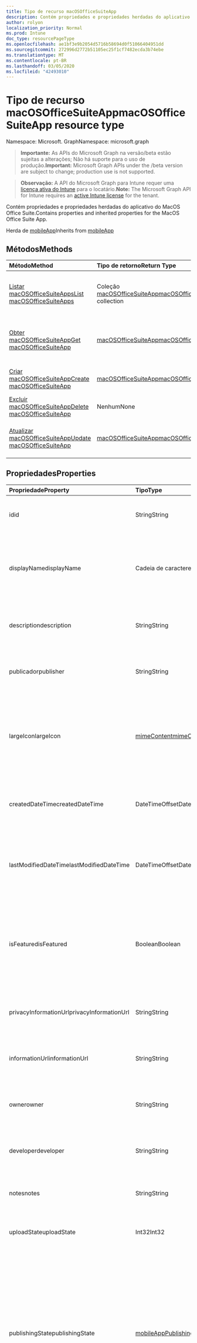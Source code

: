 ```yaml
---
title: Tipo de recurso macOSOfficeSuiteApp
description: Contém propriedades e propriedades herdadas do aplicativo do MacOS Office Suite.
author: rolyon
localization_priority: Normal
ms.prod: Intune
doc_type: resourcePageType
ms.openlocfilehash: ae1bf3e9b2054d5716b58694d0f51066404951dd
ms.sourcegitcommit: 272996d2772b51105ec25f1cf7482ecda3b74ebe
ms.translationtype: MT
ms.contentlocale: pt-BR
ms.lasthandoff: 03/05/2020
ms.locfileid: "42493010"
---
```

# <a name="macosofficesuiteapp-resource-type"></a><span data-ttu-id="c07b7-103">Tipo de recurso macOSOfficeSuiteApp</span><span class="sxs-lookup"><span data-stu-id="c07b7-103">macOSOfficeSuiteApp resource type</span></span>

<span data-ttu-id="c07b7-104">Namespace: Microsoft. Graph</span><span class="sxs-lookup"><span data-stu-id="c07b7-104">Namespace: microsoft.graph</span></span>

> <span data-ttu-id="c07b7-105">**Importante:** As APIs do Microsoft Graph na versão/beta estão sujeitas a alterações; Não há suporte para o uso de produção.</span><span class="sxs-lookup"><span data-stu-id="c07b7-105">**Important:** Microsoft Graph APIs under the /beta version are subject to change; production use is not supported.</span></span>

> <span data-ttu-id="c07b7-106">**Observação:** A API do Microsoft Graph para Intune requer uma [licença ativa do Intune](https://go.microsoft.com/fwlink/?linkid=839381) para o locatário.</span><span class="sxs-lookup"><span data-stu-id="c07b7-106">**Note:** The Microsoft Graph API for Intune requires an [active Intune license](https://go.microsoft.com/fwlink/?linkid=839381) for the tenant.</span></span>

<span data-ttu-id="c07b7-107">Contém propriedades e propriedades herdadas do aplicativo do MacOS Office Suite.</span><span class="sxs-lookup"><span data-stu-id="c07b7-107">Contains properties and inherited properties for the MacOS Office Suite App.</span></span>


<span data-ttu-id="c07b7-108">Herda de [mobileApp](../resources/intune-shared-mobileapp.md)</span><span class="sxs-lookup"><span data-stu-id="c07b7-108">Inherits from [mobileApp](../resources/intune-shared-mobileapp.md)</span></span>

## <a name="methods"></a><span data-ttu-id="c07b7-109">Métodos</span><span class="sxs-lookup"><span data-stu-id="c07b7-109">Methods</span></span>
|<span data-ttu-id="c07b7-110">Método</span><span class="sxs-lookup"><span data-stu-id="c07b7-110">Method</span></span>|<span data-ttu-id="c07b7-111">Tipo de retorno</span><span class="sxs-lookup"><span data-stu-id="c07b7-111">Return Type</span></span>|<span data-ttu-id="c07b7-112">Descrição</span><span class="sxs-lookup"><span data-stu-id="c07b7-112">Description</span></span>|
|:---|:---|:---|
|[<span data-ttu-id="c07b7-113">Listar macOSOfficeSuiteApps</span><span class="sxs-lookup"><span data-stu-id="c07b7-113">List macOSOfficeSuiteApps</span></span>](../api/intune-apps-macosofficesuiteapp-list.md)|<span data-ttu-id="c07b7-114">Coleção [macOSOfficeSuiteApp](../resources/intune-apps-macosofficesuiteapp.md)</span><span class="sxs-lookup"><span data-stu-id="c07b7-114">[macOSOfficeSuiteApp](../resources/intune-apps-macosofficesuiteapp.md) collection</span></span>|<span data-ttu-id="c07b7-115">Lista propriedades e relações dos objetos [macOSOfficeSuiteApp](../resources/intune-apps-macosofficesuiteapp.md).</span><span class="sxs-lookup"><span data-stu-id="c07b7-115">List properties and relationships of the [macOSOfficeSuiteApp](../resources/intune-apps-macosofficesuiteapp.md) objects.</span></span>|
|[<span data-ttu-id="c07b7-116">Obter macOSOfficeSuiteApp</span><span class="sxs-lookup"><span data-stu-id="c07b7-116">Get macOSOfficeSuiteApp</span></span>](../api/intune-apps-macosofficesuiteapp-get.md)|[<span data-ttu-id="c07b7-117">macOSOfficeSuiteApp</span><span class="sxs-lookup"><span data-stu-id="c07b7-117">macOSOfficeSuiteApp</span></span>](../resources/intune-apps-macosofficesuiteapp.md)|<span data-ttu-id="c07b7-118">Propriedades de leitura e relações do objeto [macOSOfficeSuiteApp](../resources/intune-apps-macosofficesuiteapp.md).</span><span class="sxs-lookup"><span data-stu-id="c07b7-118">Read properties and relationships of the [macOSOfficeSuiteApp](../resources/intune-apps-macosofficesuiteapp.md) object.</span></span>|
|[<span data-ttu-id="c07b7-119">Criar macOSOfficeSuiteApp</span><span class="sxs-lookup"><span data-stu-id="c07b7-119">Create macOSOfficeSuiteApp</span></span>](../api/intune-apps-macosofficesuiteapp-create.md)|[<span data-ttu-id="c07b7-120">macOSOfficeSuiteApp</span><span class="sxs-lookup"><span data-stu-id="c07b7-120">macOSOfficeSuiteApp</span></span>](../resources/intune-apps-macosofficesuiteapp.md)|<span data-ttu-id="c07b7-121">Cria um novo objeto [macOSOfficeSuiteApp](../resources/intune-apps-macosofficesuiteapp.md).</span><span class="sxs-lookup"><span data-stu-id="c07b7-121">Create a new [macOSOfficeSuiteApp](../resources/intune-apps-macosofficesuiteapp.md) object.</span></span>|
|[<span data-ttu-id="c07b7-122">Excluir macOSOfficeSuiteApp</span><span class="sxs-lookup"><span data-stu-id="c07b7-122">Delete macOSOfficeSuiteApp</span></span>](../api/intune-apps-macosofficesuiteapp-delete.md)|<span data-ttu-id="c07b7-123">Nenhum</span><span class="sxs-lookup"><span data-stu-id="c07b7-123">None</span></span>|<span data-ttu-id="c07b7-124">Exclui um [macOSOfficeSuiteApp](../resources/intune-apps-macosofficesuiteapp.md).</span><span class="sxs-lookup"><span data-stu-id="c07b7-124">Deletes a [macOSOfficeSuiteApp](../resources/intune-apps-macosofficesuiteapp.md).</span></span>|
|[<span data-ttu-id="c07b7-125">Atualizar macOSOfficeSuiteApp</span><span class="sxs-lookup"><span data-stu-id="c07b7-125">Update macOSOfficeSuiteApp</span></span>](../api/intune-apps-macosofficesuiteapp-update.md)|[<span data-ttu-id="c07b7-126">macOSOfficeSuiteApp</span><span class="sxs-lookup"><span data-stu-id="c07b7-126">macOSOfficeSuiteApp</span></span>](../resources/intune-apps-macosofficesuiteapp.md)|<span data-ttu-id="c07b7-127">Atualiza as propriedades de um objeto [ macOSOfficeSuiteApp](../resources/intune-apps-macosofficesuiteapp.md).</span><span class="sxs-lookup"><span data-stu-id="c07b7-127">Update the properties of a [macOSOfficeSuiteApp](../resources/intune-apps-macosofficesuiteapp.md) object.</span></span>|

## <a name="properties"></a><span data-ttu-id="c07b7-128">Propriedades</span><span class="sxs-lookup"><span data-stu-id="c07b7-128">Properties</span></span>
|<span data-ttu-id="c07b7-129">Propriedade</span><span class="sxs-lookup"><span data-stu-id="c07b7-129">Property</span></span>|<span data-ttu-id="c07b7-130">Tipo</span><span class="sxs-lookup"><span data-stu-id="c07b7-130">Type</span></span>|<span data-ttu-id="c07b7-131">Descrição</span><span class="sxs-lookup"><span data-stu-id="c07b7-131">Description</span></span>|
|:---|:---|:---|
|<span data-ttu-id="c07b7-132">id</span><span class="sxs-lookup"><span data-stu-id="c07b7-132">id</span></span>|<span data-ttu-id="c07b7-133">String</span><span class="sxs-lookup"><span data-stu-id="c07b7-133">String</span></span>|<span data-ttu-id="c07b7-134">Chave da entidade.</span><span class="sxs-lookup"><span data-stu-id="c07b7-134">Key of the entity.</span></span> <span data-ttu-id="c07b7-135">Herdado de [mobileApp](../resources/intune-shared-mobileapp.md)</span><span class="sxs-lookup"><span data-stu-id="c07b7-135">Inherited from [mobileApp](../resources/intune-shared-mobileapp.md)</span></span>|
|<span data-ttu-id="c07b7-136">displayName</span><span class="sxs-lookup"><span data-stu-id="c07b7-136">displayName</span></span>|<span data-ttu-id="c07b7-137">Cadeia de caracteres</span><span class="sxs-lookup"><span data-stu-id="c07b7-137">String</span></span>|<span data-ttu-id="c07b7-138">O título do aplicativo importado ou definido pelo administrador.</span><span class="sxs-lookup"><span data-stu-id="c07b7-138">The admin provided or imported title of the app.</span></span> <span data-ttu-id="c07b7-139">Herdado de [mobileApp](../resources/intune-shared-mobileapp.md)</span><span class="sxs-lookup"><span data-stu-id="c07b7-139">Inherited from [mobileApp](../resources/intune-shared-mobileapp.md)</span></span>|
|<span data-ttu-id="c07b7-140">description</span><span class="sxs-lookup"><span data-stu-id="c07b7-140">description</span></span>|<span data-ttu-id="c07b7-141">String</span><span class="sxs-lookup"><span data-stu-id="c07b7-141">String</span></span>|<span data-ttu-id="c07b7-142">A descrição do aplicativo.</span><span class="sxs-lookup"><span data-stu-id="c07b7-142">The description of the app.</span></span> <span data-ttu-id="c07b7-143">Herdado de [mobileApp](../resources/intune-shared-mobileapp.md)</span><span class="sxs-lookup"><span data-stu-id="c07b7-143">Inherited from [mobileApp](../resources/intune-shared-mobileapp.md)</span></span>|
|<span data-ttu-id="c07b7-144">publicador</span><span class="sxs-lookup"><span data-stu-id="c07b7-144">publisher</span></span>|<span data-ttu-id="c07b7-145">String</span><span class="sxs-lookup"><span data-stu-id="c07b7-145">String</span></span>|<span data-ttu-id="c07b7-146">O publicador do aplicativo.</span><span class="sxs-lookup"><span data-stu-id="c07b7-146">The publisher of the app.</span></span> <span data-ttu-id="c07b7-147">Herdado de [mobileApp](../resources/intune-shared-mobileapp.md)</span><span class="sxs-lookup"><span data-stu-id="c07b7-147">Inherited from [mobileApp](../resources/intune-shared-mobileapp.md)</span></span>|
|<span data-ttu-id="c07b7-148">largeIcon</span><span class="sxs-lookup"><span data-stu-id="c07b7-148">largeIcon</span></span>|[<span data-ttu-id="c07b7-149">mimeContent</span><span class="sxs-lookup"><span data-stu-id="c07b7-149">mimeContent</span></span>](../resources/intune-shared-mimecontent.md)|<span data-ttu-id="c07b7-150">O ícone grande, a ser exibido nos detalhes do aplicativo e usado para o carregamento do ícone.</span><span class="sxs-lookup"><span data-stu-id="c07b7-150">The large icon, to be displayed in the app details and used for upload of the icon.</span></span> <span data-ttu-id="c07b7-151">Herdado de [mobileApp](../resources/intune-shared-mobileapp.md)</span><span class="sxs-lookup"><span data-stu-id="c07b7-151">Inherited from [mobileApp](../resources/intune-shared-mobileapp.md)</span></span>|
|<span data-ttu-id="c07b7-152">createdDateTime</span><span class="sxs-lookup"><span data-stu-id="c07b7-152">createdDateTime</span></span>|<span data-ttu-id="c07b7-153">DateTimeOffset</span><span class="sxs-lookup"><span data-stu-id="c07b7-153">DateTimeOffset</span></span>|<span data-ttu-id="c07b7-154">A data e a hora da criação do aplicativo.</span><span class="sxs-lookup"><span data-stu-id="c07b7-154">The date and time the app was created.</span></span> <span data-ttu-id="c07b7-155">Herdado de [mobileApp](../resources/intune-shared-mobileapp.md)</span><span class="sxs-lookup"><span data-stu-id="c07b7-155">Inherited from [mobileApp](../resources/intune-shared-mobileapp.md)</span></span>|
|<span data-ttu-id="c07b7-156">lastModifiedDateTime</span><span class="sxs-lookup"><span data-stu-id="c07b7-156">lastModifiedDateTime</span></span>|<span data-ttu-id="c07b7-157">DateTimeOffset</span><span class="sxs-lookup"><span data-stu-id="c07b7-157">DateTimeOffset</span></span>|<span data-ttu-id="c07b7-158">A data e a hora que o aplicativo foi modificado pela última vez.</span><span class="sxs-lookup"><span data-stu-id="c07b7-158">The date and time the app was last modified.</span></span> <span data-ttu-id="c07b7-159">Herdado de [mobileApp](../resources/intune-shared-mobileapp.md)</span><span class="sxs-lookup"><span data-stu-id="c07b7-159">Inherited from [mobileApp](../resources/intune-shared-mobileapp.md)</span></span>|
|<span data-ttu-id="c07b7-160">isFeatured</span><span class="sxs-lookup"><span data-stu-id="c07b7-160">isFeatured</span></span>|<span data-ttu-id="c07b7-161">Boolean</span><span class="sxs-lookup"><span data-stu-id="c07b7-161">Boolean</span></span>|<span data-ttu-id="c07b7-162">O valor que indica se o aplicativo está marcado como em destaque pelo administrador. Herdado de [mobileApp](../resources/intune-shared-mobileapp.md)</span><span class="sxs-lookup"><span data-stu-id="c07b7-162">The value indicating whether the app is marked as featured by the admin. Inherited from [mobileApp](../resources/intune-shared-mobileapp.md)</span></span>|
|<span data-ttu-id="c07b7-163">privacyInformationUrl</span><span class="sxs-lookup"><span data-stu-id="c07b7-163">privacyInformationUrl</span></span>|<span data-ttu-id="c07b7-164">String</span><span class="sxs-lookup"><span data-stu-id="c07b7-164">String</span></span>|<span data-ttu-id="c07b7-165">A URL da declaração de privacidade.</span><span class="sxs-lookup"><span data-stu-id="c07b7-165">The privacy statement Url.</span></span> <span data-ttu-id="c07b7-166">Herdado de [mobileApp](../resources/intune-shared-mobileapp.md)</span><span class="sxs-lookup"><span data-stu-id="c07b7-166">Inherited from [mobileApp](../resources/intune-shared-mobileapp.md)</span></span>|
|<span data-ttu-id="c07b7-167">informationUrl</span><span class="sxs-lookup"><span data-stu-id="c07b7-167">informationUrl</span></span>|<span data-ttu-id="c07b7-168">String</span><span class="sxs-lookup"><span data-stu-id="c07b7-168">String</span></span>|<span data-ttu-id="c07b7-169">A URL de informações adicionais.</span><span class="sxs-lookup"><span data-stu-id="c07b7-169">The more information Url.</span></span> <span data-ttu-id="c07b7-170">Herdado de [mobileApp](../resources/intune-shared-mobileapp.md)</span><span class="sxs-lookup"><span data-stu-id="c07b7-170">Inherited from [mobileApp](../resources/intune-shared-mobileapp.md)</span></span>|
|<span data-ttu-id="c07b7-171">owner</span><span class="sxs-lookup"><span data-stu-id="c07b7-171">owner</span></span>|<span data-ttu-id="c07b7-172">String</span><span class="sxs-lookup"><span data-stu-id="c07b7-172">String</span></span>|<span data-ttu-id="c07b7-173">O proprietário do conteúdo.</span><span class="sxs-lookup"><span data-stu-id="c07b7-173">The owner of the app.</span></span> <span data-ttu-id="c07b7-174">Herdado de [mobileApp](../resources/intune-shared-mobileapp.md)</span><span class="sxs-lookup"><span data-stu-id="c07b7-174">Inherited from [mobileApp](../resources/intune-shared-mobileapp.md)</span></span>|
|<span data-ttu-id="c07b7-175">developer</span><span class="sxs-lookup"><span data-stu-id="c07b7-175">developer</span></span>|<span data-ttu-id="c07b7-176">String</span><span class="sxs-lookup"><span data-stu-id="c07b7-176">String</span></span>|<span data-ttu-id="c07b7-177">O desenvolvedor do aplicativo.</span><span class="sxs-lookup"><span data-stu-id="c07b7-177">The developer of the app.</span></span> <span data-ttu-id="c07b7-178">Herdado de [mobileApp](../resources/intune-shared-mobileapp.md)</span><span class="sxs-lookup"><span data-stu-id="c07b7-178">Inherited from [mobileApp](../resources/intune-shared-mobileapp.md)</span></span>|
|<span data-ttu-id="c07b7-179">notes</span><span class="sxs-lookup"><span data-stu-id="c07b7-179">notes</span></span>|<span data-ttu-id="c07b7-180">String</span><span class="sxs-lookup"><span data-stu-id="c07b7-180">String</span></span>|<span data-ttu-id="c07b7-181">Anotações do aplicativo.</span><span class="sxs-lookup"><span data-stu-id="c07b7-181">Notes for the app.</span></span> <span data-ttu-id="c07b7-182">Herdada de [mobileApp](../resources/intune-shared-mobileapp.md)</span><span class="sxs-lookup"><span data-stu-id="c07b7-182">Inherited from [mobileApp](../resources/intune-shared-mobileapp.md)</span></span>|
|<span data-ttu-id="c07b7-183">uploadState</span><span class="sxs-lookup"><span data-stu-id="c07b7-183">uploadState</span></span>|<span data-ttu-id="c07b7-184">Int32</span><span class="sxs-lookup"><span data-stu-id="c07b7-184">Int32</span></span>|<span data-ttu-id="c07b7-185">O estado de upload.</span><span class="sxs-lookup"><span data-stu-id="c07b7-185">The upload state.</span></span> <span data-ttu-id="c07b7-186">Herdada de [mobileApp](../resources/intune-shared-mobileapp.md)</span><span class="sxs-lookup"><span data-stu-id="c07b7-186">Inherited from [mobileApp](../resources/intune-shared-mobileapp.md)</span></span>|
|<span data-ttu-id="c07b7-187">publishingState</span><span class="sxs-lookup"><span data-stu-id="c07b7-187">publishingState</span></span>|[<span data-ttu-id="c07b7-188">mobileAppPublishingState</span><span class="sxs-lookup"><span data-stu-id="c07b7-188">mobileAppPublishingState</span></span>](../resources/intune-apps-mobileapppublishingstate.md)|<span data-ttu-id="c07b7-189">O estado de publicação do aplicativo.</span><span class="sxs-lookup"><span data-stu-id="c07b7-189">The publishing state for the app.</span></span> <span data-ttu-id="c07b7-190">O aplicativo não pode ser assinado, a menos que ele seja publicado.</span><span class="sxs-lookup"><span data-stu-id="c07b7-190">The app cannot be assigned unless the app is published.</span></span> <span data-ttu-id="c07b7-191">Herdado de [mobileApp](../resources/intune-shared-mobileapp.md).</span><span class="sxs-lookup"><span data-stu-id="c07b7-191">Inherited from [mobileApp](../resources/intune-shared-mobileapp.md).</span></span> <span data-ttu-id="c07b7-192">Os valores possíveis são: `notPublished`, `processing`, `published`.</span><span class="sxs-lookup"><span data-stu-id="c07b7-192">Possible values are: `notPublished`, `processing`, `published`.</span></span>|
|<span data-ttu-id="c07b7-193">isAssigned</span><span class="sxs-lookup"><span data-stu-id="c07b7-193">isAssigned</span></span>|<span data-ttu-id="c07b7-194">Boolean</span><span class="sxs-lookup"><span data-stu-id="c07b7-194">Boolean</span></span>|<span data-ttu-id="c07b7-195">O valor que indica se o aplicativo é atribuído a pelo menos um grupo.</span><span class="sxs-lookup"><span data-stu-id="c07b7-195">The value indicating whether the app is assigned to at least one group.</span></span> <span data-ttu-id="c07b7-196">Herdado de [mobileApp](../resources/intune-shared-mobileapp.md)</span><span class="sxs-lookup"><span data-stu-id="c07b7-196">Inherited from [mobileApp](../resources/intune-shared-mobileapp.md)</span></span>|
|<span data-ttu-id="c07b7-197">roleScopeTagIds</span><span class="sxs-lookup"><span data-stu-id="c07b7-197">roleScopeTagIds</span></span>|<span data-ttu-id="c07b7-198">String collection</span><span class="sxs-lookup"><span data-stu-id="c07b7-198">String collection</span></span>|<span data-ttu-id="c07b7-199">Lista de IDs de marca de escopo para este aplicativo móvel.</span><span class="sxs-lookup"><span data-stu-id="c07b7-199">List of scope tag ids for this mobile app.</span></span> <span data-ttu-id="c07b7-200">Herdado de [mobileApp](../resources/intune-shared-mobileapp.md)</span><span class="sxs-lookup"><span data-stu-id="c07b7-200">Inherited from [mobileApp](../resources/intune-shared-mobileapp.md)</span></span>|
|<span data-ttu-id="c07b7-201">dependentAppCount</span><span class="sxs-lookup"><span data-stu-id="c07b7-201">dependentAppCount</span></span>|<span data-ttu-id="c07b7-202">Int32</span><span class="sxs-lookup"><span data-stu-id="c07b7-202">Int32</span></span>|<span data-ttu-id="c07b7-203">O número total de dependências do aplicativo filho.</span><span class="sxs-lookup"><span data-stu-id="c07b7-203">The total number of dependencies the child app has.</span></span> <span data-ttu-id="c07b7-204">Herdado de [mobileApp](../resources/intune-shared-mobileapp.md)</span><span class="sxs-lookup"><span data-stu-id="c07b7-204">Inherited from [mobileApp](../resources/intune-shared-mobileapp.md)</span></span>|

## <a name="relationships"></a><span data-ttu-id="c07b7-205">Relações</span><span class="sxs-lookup"><span data-stu-id="c07b7-205">Relationships</span></span>
|<span data-ttu-id="c07b7-206">Relação</span><span class="sxs-lookup"><span data-stu-id="c07b7-206">Relationship</span></span>|<span data-ttu-id="c07b7-207">Tipo</span><span class="sxs-lookup"><span data-stu-id="c07b7-207">Type</span></span>|<span data-ttu-id="c07b7-208">Descrição</span><span class="sxs-lookup"><span data-stu-id="c07b7-208">Description</span></span>|
|:---|:---|:---|
|<span data-ttu-id="c07b7-209">categories</span><span class="sxs-lookup"><span data-stu-id="c07b7-209">categories</span></span>|<span data-ttu-id="c07b7-210">Coleção [mobileAppCategory](../resources/intune-apps-mobileappcategory.md)</span><span class="sxs-lookup"><span data-stu-id="c07b7-210">[mobileAppCategory](../resources/intune-apps-mobileappcategory.md) collection</span></span>|<span data-ttu-id="c07b7-211">A lista de categorias para este aplicativo.</span><span class="sxs-lookup"><span data-stu-id="c07b7-211">The list of categories for this app.</span></span> <span data-ttu-id="c07b7-212">Herdado de [mobileApp](../resources/intune-shared-mobileapp.md)</span><span class="sxs-lookup"><span data-stu-id="c07b7-212">Inherited from [mobileApp](../resources/intune-shared-mobileapp.md)</span></span>|
|<span data-ttu-id="c07b7-213">assignments</span><span class="sxs-lookup"><span data-stu-id="c07b7-213">assignments</span></span>|<span data-ttu-id="c07b7-214">Coleção [mobileAppAssignment](../resources/intune-apps-mobileappassignment.md)</span><span class="sxs-lookup"><span data-stu-id="c07b7-214">[mobileAppAssignment](../resources/intune-apps-mobileappassignment.md) collection</span></span>|<span data-ttu-id="c07b7-215">A lista de atribuições de grupo para esse aplicativo móvel.</span><span class="sxs-lookup"><span data-stu-id="c07b7-215">The list of group assignments for this mobile app.</span></span> <span data-ttu-id="c07b7-216">Herdado de [mobileApp](../resources/intune-shared-mobileapp.md)</span><span class="sxs-lookup"><span data-stu-id="c07b7-216">Inherited from [mobileApp](../resources/intune-shared-mobileapp.md)</span></span>|
|<span data-ttu-id="c07b7-217">installSummary</span><span class="sxs-lookup"><span data-stu-id="c07b7-217">installSummary</span></span>|[<span data-ttu-id="c07b7-218">mobileAppInstallSummary</span><span class="sxs-lookup"><span data-stu-id="c07b7-218">mobileAppInstallSummary</span></span>](../resources/intune-apps-mobileappinstallsummary.md)|<span data-ttu-id="c07b7-219">Resumo de instalação do aplicativo móvel.</span><span class="sxs-lookup"><span data-stu-id="c07b7-219">Mobile App Install Summary.</span></span> <span data-ttu-id="c07b7-220">Herdado de [mobileApp](../resources/intune-shared-mobileapp.md)</span><span class="sxs-lookup"><span data-stu-id="c07b7-220">Inherited from [mobileApp](../resources/intune-shared-mobileapp.md)</span></span>|
|<span data-ttu-id="c07b7-221">deviceStatuses</span><span class="sxs-lookup"><span data-stu-id="c07b7-221">deviceStatuses</span></span>|<span data-ttu-id="c07b7-222">coleção [mobileAppInstallStatus](../resources/intune-apps-mobileappinstallstatus.md)</span><span class="sxs-lookup"><span data-stu-id="c07b7-222">[mobileAppInstallStatus](../resources/intune-apps-mobileappinstallstatus.md) collection</span></span>|<span data-ttu-id="c07b7-223">A lista de Estados de instalação para este aplicativo móvel.</span><span class="sxs-lookup"><span data-stu-id="c07b7-223">The list of installation states for this mobile app.</span></span> <span data-ttu-id="c07b7-224">Herdado de [mobileApp](../resources/intune-shared-mobileapp.md)</span><span class="sxs-lookup"><span data-stu-id="c07b7-224">Inherited from [mobileApp](../resources/intune-shared-mobileapp.md)</span></span>|
|<span data-ttu-id="c07b7-225">userStatuses</span><span class="sxs-lookup"><span data-stu-id="c07b7-225">userStatuses</span></span>|<span data-ttu-id="c07b7-226">coleção [userAppInstallStatus](../resources/intune-apps-userappinstallstatus.md)</span><span class="sxs-lookup"><span data-stu-id="c07b7-226">[userAppInstallStatus](../resources/intune-apps-userappinstallstatus.md) collection</span></span>|<span data-ttu-id="c07b7-227">A lista de Estados de instalação para este aplicativo móvel.</span><span class="sxs-lookup"><span data-stu-id="c07b7-227">The list of installation states for this mobile app.</span></span> <span data-ttu-id="c07b7-228">Herdado de [mobileApp](../resources/intune-shared-mobileapp.md)</span><span class="sxs-lookup"><span data-stu-id="c07b7-228">Inherited from [mobileApp](../resources/intune-shared-mobileapp.md)</span></span>|
|<span data-ttu-id="c07b7-229">relações</span><span class="sxs-lookup"><span data-stu-id="c07b7-229">relationships</span></span>|<span data-ttu-id="c07b7-230">coleção [mobileAppRelationship](../resources/intune-apps-mobileapprelationship.md)</span><span class="sxs-lookup"><span data-stu-id="c07b7-230">[mobileAppRelationship](../resources/intune-apps-mobileapprelationship.md) collection</span></span>|<span data-ttu-id="c07b7-231">Lista de relações para este aplicativo móvel.</span><span class="sxs-lookup"><span data-stu-id="c07b7-231">List of relationships for this mobile app.</span></span> <span data-ttu-id="c07b7-232">Herdado de [mobileApp](../resources/intune-shared-mobileapp.md)</span><span class="sxs-lookup"><span data-stu-id="c07b7-232">Inherited from [mobileApp](../resources/intune-shared-mobileapp.md)</span></span>|

## <a name="json-representation"></a><span data-ttu-id="c07b7-233">Representação JSON</span><span class="sxs-lookup"><span data-stu-id="c07b7-233">JSON Representation</span></span>
<span data-ttu-id="c07b7-234">Veja a seguir uma representação JSON do recurso.</span><span class="sxs-lookup"><span data-stu-id="c07b7-234">Here is a JSON representation of the resource.</span></span>
<!-- {
  "blockType": "resource",
  "keyProperty": "id",
  "@odata.type": "microsoft.graph.macOSOfficeSuiteApp"
}
-->
``` json
{
  "@odata.type": "#microsoft.graph.macOSOfficeSuiteApp",
  "id": "String (identifier)",
  "displayName": "String",
  "description": "String",
  "publisher": "String",
  "largeIcon": {
    "@odata.type": "microsoft.graph.mimeContent",
    "type": "String",
    "value": "binary"
  },
  "createdDateTime": "String (timestamp)",
  "lastModifiedDateTime": "String (timestamp)",
  "isFeatured": true,
  "privacyInformationUrl": "String",
  "informationUrl": "String",
  "owner": "String",
  "developer": "String",
  "notes": "String",
  "uploadState": 1024,
  "publishingState": "String",
  "isAssigned": true,
  "roleScopeTagIds": [
    "String"
  ],
  "dependentAppCount": 1024
}
```



